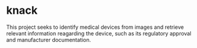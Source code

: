 # knack
This project seeks to identify medical devices from images and retrieve relevant information reagarding the device, such as its regulatory approval and manufacturer documentation.
